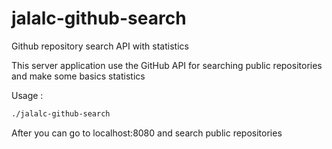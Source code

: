# jalalc-github-search
Github repository search API with statistics

This server application use the GitHub API for searching public repositories and make some basics statistics

Usage :

```bash
./jalalc-github-search
```

After you can go to localhost:8080 and search public repositories
